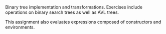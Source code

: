 Binary tree implementation and transformations.  Exercises include operations on binary search trees as well as AVL trees. 

This assignment also evaluates expressions composed of constructors and environments.
